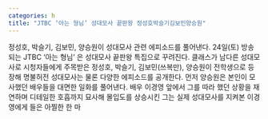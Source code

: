 ```yaml
---
categories: h
title: "JTBC ‘아는 형님’ 성대모사 끝판왕 정성호박슬기김보민양승원"
---
```

정성호, 박슬기, 김보민, 양승원이 성대모사 관련 에피소드를 풀어낸다. 24일(토) 방송되는 JTBC ‘아는 형님’ 은 성대모사 끝판왕 특집으로 꾸려진다. 클래스가 남다른 성대모사로 시청자들에게 주목받은 정성호, 박슬기, 김보민(쓰복만), 양승원이 전학생으로 등장해 명불허전 성대모사는 물론 다양한 에피소드를 공개한다. 먼저 양승원은 본인이 모사했던 배우들을 대면한 일화를 풀어낸다. 배우 이경영 앞에서 그를 따라 했던 상황을 재연하며 디테일한 호흡까지 묘사해 몰입도를 상승시킨 그는 실제 성대모사를 지켜본 이경영에게 들은 아찔한 한 마